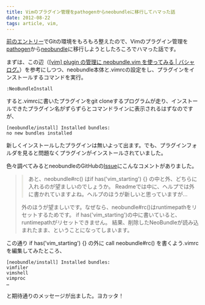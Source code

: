 ```yaml
---
title: Vimのプラグイン管理をpathogenからneobundleに移行してハマった話
date: 2012-08-22
tags: article, vim,
---
```

<a href="http://re-dzine.net/2012/08/over-proxy-github/" title="Windowsで社内LANからプロキシを超えてGitHubにSSH接続する方法">前のエントリー</a>でGitの環境をもろもろ整えたので、Vimのプラグイン管理を<a href="https://github.com/tpope/vim-pathogen" target="_blank">pathogen</a>から<a href="https://github.com/Shougo/neobundle.vim" target="_blank">neobundle</a>に移行しようとしたろころでハマった話です。

<!--more-->

まずは、この辺（<a href="http://c-brains.jp/blog/wsg/11/09/29-142316.php">[vim] plugin の管理に neobundle.vim を使ってみる | バシャログ。</a>）を参考にしつつ、neobundle本体と.vimrcの設定をし、プラグインをインストールするコマンドを実行。

<pre>
<code class="language-vim">:NeoBundleInstall</code>
</pre>

すると.vimrcに書いたプラグインをgit cloneするプログラムが走り、インストールできたプラグイン名がずらずらとコマンドラインに表示されるはずなのですが、

<pre>
<code class="language-vim">[neobundle/install] Installed bundles:
no new bundles installed</code>
</pre>

新しくインストールしたプラグインは無いよって出ます。でも、プラグインフォルダを見ると問題なくプラグインがインストールされていました。

色々調べてみるとneobundleのGitHubの<a href="https://github.com/Shougo/neobundle.vim/issues/19" target="_blank">Issue</a>にこんなコメントがありました。

<blockquote>
<p style="margin-bottom:1em;padding:0 0 0 1em;border-left:4px solid #ECECE5;">
あと、neobundle#rc() はif has('vim_starting') {} の中と外、どちらに入れるのが望ましいのでしょうか。
Readmeでは中に、ヘルプでは外に書かれていますよね。ヘルプのほうが新しいと思っていますが...
</p>
外のほうが望ましいです。なぜなら、neobundle#rc()はruntimepathをリセットするためです。
if has('vim_starting')の中に書いていると、runtimepathがリセットできません。
結果、削除したNeoBundleが読み込まれたまま、ということになってしまいます。
</blockquote>

この通り if has('vim_starting') {} の外に call neobundle#rc() を書くよう.vimrcを編集してみたところ、

<pre>
<code class="language-vim">[neobundle/install] Installed bundles:
vimfiler
vimshell
vimproc
…</code>
</pre>

と期待通りのメッセージが出ました。ヨカッタ！